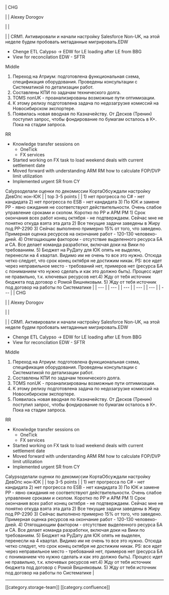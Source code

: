 





| CHG

 | 
| Alexey Dorogov

 | 
| 

 | 
| CRM1. Активировали и начали настройку Salesforce Non-UK, на этой неделе будем пробовать метаданные мигрировать.EDW<ul><li>Chenge ETL Calypso → EDW for LE loading after LE from BBG</li><li>View for reconcilation EDW - SFTR</li></ul>Middle
1. Переход на Атриум: подготовлена функциональная схема, спецификация оборудования. Проведены консультации с Систематикой по детализации работ.
1. Составлены КПИ по задачам технического долга.
1. TOMS nonUK - проанализированы возможные пути оптимизации.
1. К этому релизу подготовлена задача по недозагрузке комиссий на Новосибирском экспортере.
1. Появилась новая вводная по Казначейству. От Десков (Тренин) поступил запрос, чтобы фондирование по бумагам осталось в К+. Пока на стадии запроса.

RR<ul><li>Knowledge transfer sessions on<ul><li>OneTick </li><li>FX services</li></ul></li><li>Started working on FX task to load weekend deals with current settlement date</li><li>Moved forward with understanding ARM RM how to calculate FOP/DVP limit utilization </li><li>Implemented urgent SR from CY</li></ul>Calypsoделали оценки по декомиссии КортаОбсуждали настройку ДевОпс нон-ЮК | 
| top 3-5 points | 
| 1) нет прогресса по C# - нет кандидата 2) нет прогресса по ESB - нет кандидата 3) По ЮК и замене РР - явно ожидания не соответствуют действительности. Очень слабое управление сроками и скопом. Коротко по РР и АРМ РМ 1) Срок окончания всех работ конец октября - не подтверждаем. Сейчас мне не понятно откуда взята эта дата 2) Все текущие задачи заведены в Жиру под РР-2290 3) Сейчас выполнено примерно 15% от того, что заведено. Примерная оценка ресурсов на окончание работ - 120-130 человеко-дней. 4) Отягощающим фактором - отсутствие выделенного ресурса БА и СА. Все делает команда разработки, включая доки на Вики по требованиям. 5) Бюджет на РуДату для ЮК опять не выделен, перенесли на 4 квартал. Видимо им не очень то все это нужно. Отсюда четко следует, что срок конец октября не достижим никак. PS: все идет через неправильное место - требований нет, примеров нет (ресурса БА с пониманием что нужно сделать и как это должно быть). Процесс идет не правильно, т.к. ключевых ресурсов нет.4) Жду от тебя источник бюджета под договор с Ромой Вишняковым.  5) Жду от тебя источник под договор на работы по Систематике | 
|  --- | 
|  --- | 
|  --- | 
|  --- | 
|  --- | 
|  --- | 
| CHG

 | 
| Alexey Dorogov

 | 
| 

 | 
| CRM1. Активировали и начали настройку Salesforce Non-UK, на этой неделе будем пробовать метаданные мигрировать.EDW<ul><li>Chenge ETL Calypso → EDW for LE loading after LE from BBG</li><li>View for reconcilation EDW - SFTR</li></ul>Middle
1. Переход на Атриум: подготовлена функциональная схема, спецификация оборудования. Проведены консультации с Систематикой по детализации работ.
1. Составлены КПИ по задачам технического долга.
1. TOMS nonUK - проанализированы возможные пути оптимизации.
1. К этому релизу подготовлена задача по недозагрузке комиссий на Новосибирском экспортере.
1. Появилась новая вводная по Казначейству. От Десков (Тренин) поступил запрос, чтобы фондирование по бумагам осталось в К+. Пока на стадии запроса.

RR<ul><li>Knowledge transfer sessions on<ul><li>OneTick </li><li>FX services</li></ul></li><li>Started working on FX task to load weekend deals with current settlement date</li><li>Moved forward with understanding ARM RM how to calculate FOP/DVP limit utilization </li><li>Implemented urgent SR from CY</li></ul>Calypsoделали оценки по декомиссии КортаОбсуждали настройку ДевОпс нон-ЮК | 
| top 3-5 points | 
| 1) нет прогресса по C# - нет кандидата 2) нет прогресса по ESB - нет кандидата 3) По ЮК и замене РР - явно ожидания не соответствуют действительности. Очень слабое управление сроками и скопом. Коротко по РР и АРМ РМ 1) Срок окончания всех работ конец октября - не подтверждаем. Сейчас мне не понятно откуда взята эта дата 2) Все текущие задачи заведены в Жиру под РР-2290 3) Сейчас выполнено примерно 15% от того, что заведено. Примерная оценка ресурсов на окончание работ - 120-130 человеко-дней. 4) Отягощающим фактором - отсутствие выделенного ресурса БА и СА. Все делает команда разработки, включая доки на Вики по требованиям. 5) Бюджет на РуДату для ЮК опять не выделен, перенесли на 4 квартал. Видимо им не очень то все это нужно. Отсюда четко следует, что срок конец октября не достижим никак. PS: все идет через неправильное место - требований нет, примеров нет (ресурса БА с пониманием что нужно сделать и как это должно быть). Процесс идет не правильно, т.к. ключевых ресурсов нет.4) Жду от тебя источник бюджета под договор с Ромой Вишняковым.  5) Жду от тебя источник под договор на работы по Систематике | 







*****

[[category.storage-team]] 
[[category.confluence]] 
